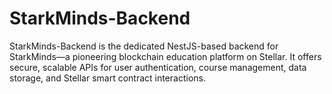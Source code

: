 # StarkMinds-Backend
StarkMinds-Backend is the dedicated NestJS-based backend for StarkMinds—a pioneering blockchain education platform on Stellar. It offers secure, scalable APIs for user authentication, course management, data storage, and Stellar smart contract interactions.
